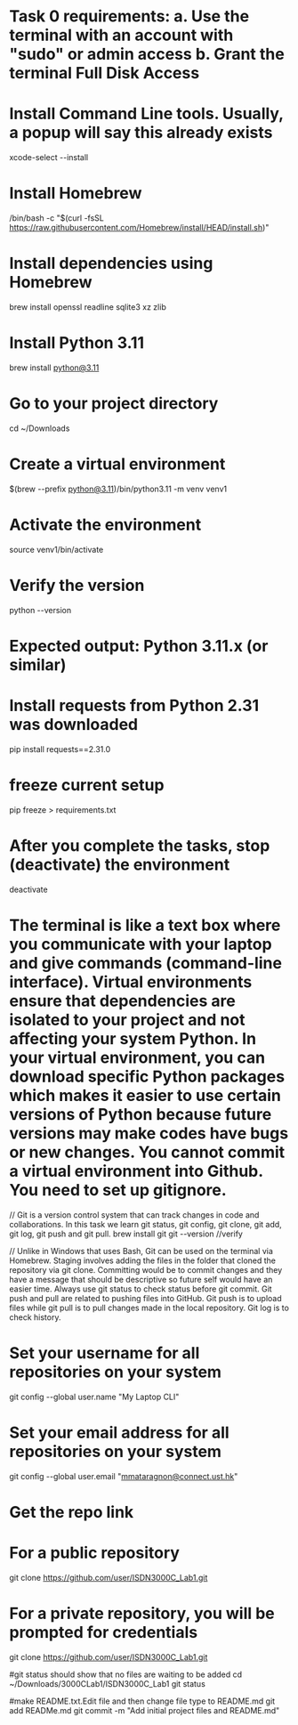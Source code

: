 # Task 0 requirements:  a. Use the terminal with an account with "sudo" or admin access b. Grant the terminal Full Disk Access 
# Install Command Line tools. Usually, a popup will say this already exists
xcode-select --install
# Install Homebrew
/bin/bash -c "$(curl -fsSL https://raw.githubusercontent.com/Homebrew/install/HEAD/install.sh)"
# Install dependencies using Homebrew
brew install openssl readline sqlite3 xz zlib
# Install Python 3.11
brew install python@3.11
# Go to your project directory
cd ~/Downloads
# Create a virtual environment
$(brew --prefix python@3.11)/bin/python3.11 -m venv venv1
# Activate the environment
source venv1/bin/activate
# Verify the version
python --version
# Expected output: Python 3.11.x (or similar)

# Install requests from Python 2.31 was downloaded
pip install requests==2.31.0 
# freeze current setup
pip freeze > requirements.txt 
# After you complete the tasks, stop (deactivate) the environment
deactivate

# The terminal is like a text box where you communicate with your laptop and give commands (command-line interface). Virtual environments ensure that dependencies are isolated to your project and not affecting your system Python. In your virtual environment, you can download specific Python packages which makes it easier to use certain versions of Python because future versions may make codes have bugs or new changes. You cannot commit a virtual environment into Github. You need to set up gitignore. 



// Git is a version control system that can track changes in code and collaborations. In this task we learn git status, git config, git clone, git add, git log, git push and git pull. 
brew install git 
git --version //verify


// Unlike in Windows that uses Bash, Git can be used on the terminal via Homebrew. Staging involves adding the files in the folder that cloned the repository via git clone. Committing would be to commit changes and they have a message that should be descriptive so future self would have an easier time. Always use git status to check status before git commit. Git push and pull are related to pushing files into GitHub. Git push is to upload files while git pull is to pull changes made in the local repository. Git log is to check history.

# Set your username for all repositories on your system
git config --global user.name "My Laptop CLI"

# Set your email address for all repositories on your system
git config --global user.email "mmataragnon@connect.ust.hk"

# Get the repo link
# For a public repository
git clone https://github.com/user/ISDN3000C_Lab1.git

# For a private repository, you will be prompted for credentials
git clone https://github.com/user/ISDN3000C_Lab1.git

#git status should show that no files are waiting to be added
cd ~/Downloads/3000CLab1/ISDN3000C_Lab1
git status

#make README.txt.Edit file and then change file type to README.md
git add READMe.md
git commit -m "Add initial project files and README.md"
